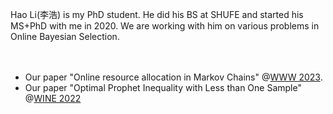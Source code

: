Hao Li(李浩) is my PhD student. He did his BS at SHUFE and started his MS+PhD with me in 2020. We are working with him on various problems in Online Bayesian Selection.
<br>
<br>
<br>
<ul>
<li>Our paper "Online resource allocation in Markov Chains" @<a href="https://archives.iw3c2.org/www2023/">WWW 2023</a>.
</li>
<li>
Our paper "Optimal Prophet Inequality with Less than One Sample" @<a href="https://www.cs.rpi.edu/wine2022/">WINE 2022</a>
</li>
</ul>
